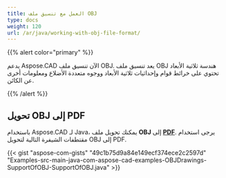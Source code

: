 ```yaml
---
title: العمل مع تنسيق ملف OBJ
type: docs
weight: 120
url: /ar/java/working-with-obj-file-format/
---
```


{{% alert color="primary" %}}

يدعم Aspose.CAD الآن تنسيق ملف OBJ. يعد تنسيق ملف OBJ هندسة ثلاثية الأبعاد تحتوي على خرائط قوام وإحداثيات ثلاثية الأبعاد ووجوه متعددة الأضلاع ومعلومات أخرى عن الكائن.

{{% /alert %}}

## **تحويل OBJ إلى PDF**

باستخدام Aspose.CAD لـ Java، يمكنك تحويل ملف **OBJ** إلى [**PDF**](https://docs.fileformat.com/pdf/). يرجى استخدام مقتطفات الشيفرة التالية لتحويل OBJ إلى PDF.

{{< gist "aspose-com-gists" "49c1b75d9a84e149ecf374ece2c2597d" "Examples-src-main-java-com-aspose-cad-examples-OBJDrawings-SupportOfOBJ-SupportOfOBJ.java" >}}
